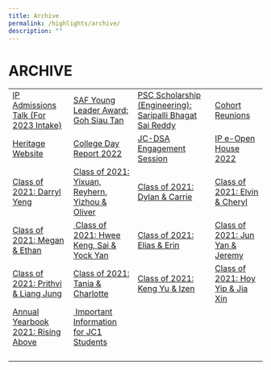```yaml
---
title: Archive
permalink: /highlights/archive/
description: ""
---
```

# ARCHIVE

|   |   |   |   |
|---|---|---|---|
| <a href="/highlights/archive/events/ip-admissions-talk-for-2023-intake">IP Admissions Talk (For 2023 Intake) </a> |<a href="/highlights/archive/stories/saf-young-leader-award-goh-siau-tan">SAF Young Leader Award: Goh Siau Tan</a>  | <a href="/highlights/archive/stories/psc-scholarship-engineering-saripalli-bhagat-sai-reddy">PSC Scholarship (Engineering): Saripalli Bhagat Sai Reddy</a>  | <a href="https://docs.google.com/forms/d/e/1FAIpQLSdGQ5qqNO1M_57XFnOGiDlNndQXDbCitmG2-vjWZhQkWWZypg/viewform">Cohort Reunions</a>  |
|  <a href="https://www.memoriesoftj.com/">Heritage Website</a> | <a href="/temasek-experience/college-day-reports">College Day Report 2022</a>  |  <a href="/highlights/archive/events/jc-dsa-engagement-session">JC-DSA Engagement Session</a>|  <a href="https://go.gov.sg/tjcipopenhouse2022">IP e-Open House 2022</a> |
|  <a href="/highlights/archive/stories/class-of-2021-darryl-yeng">Class of 2021: Darryl Yeng</a> | <a href="/highlights/archive/stories/class-of-2021-yixuan-reyhern-yizhou-n-oliver">Class of 2021: Yixuan, Reyhern, Yizhou & Oliver</a>  | <a href="/highlights/archive/stories/class-of-2021-dylan-n-carrie">Class of 2021: Dylan & Carrie</a> |  <a href="/highlights/archive/stories/class-of-2021-elvin-n-cheryl">Class of 2021: Elvin & Cheryl</a> |
|  <a href="/highlights/archive/stories/class-of-2021-megan-n-ethan">Class of 2021: Megan & Ethan</a> | <a href="/highlights/archive/stories/class-of-2021-hwee-keng-sai-n-yock-yan"> Class of 2021: Hwee Keng, Sai & Yock Yan</a>  |  <a href="/highlights/archive/stories/class-of-2021-elias-n-erin">Class of 2021: Elias & Erin</a>|  <a href="/highlights/archive/stories/class-of-2021-jun-yan-n-jeremy">Class of 2021: Jun Yan & Jeremy</a> |
|  <a href="/highlights/archive/stories/class-of-2021-prithvi-n-liang-jung">Class of 2021: Prithvi & Liang Jung</a> | <a href="/highlights/archive/stories/class-of-2021-tania-n-charlotte">Class of 2021: Tania & Charlotte</a>  |  <a href="/highlights/archive/stories/class-of-2021-keng-yu-n-izen">Class of 2021: Keng Yu & Izen</a>|  <a href="/highlights/archive/stories/class-of-2021-hoy-yip-n-jia-xin">Class of 2021: Hoy Yip & Jia Xin</a> |
|  <a href="/temasek-experience/college-yearbooks">Annual Yearbook 2021: Rising Above</a> | <a href="/highlights/archive/announcements/important-information-for-jc1-students"> Important Information for JC1 Students</a>  |  <a href=""></a>|  <a href=""></a> |
|  <a href=""></a> | <a href=""></a>  |  <a href=""></a>|  <a href=""></a> |
|  <a href=""></a> | <a href=""></a>  |  <a href=""></a>|  <a href=""></a> |
|  <a href=""></a> | <a href=""></a>  |  <a href=""></a>|  <a href=""></a> |
|  <a href=""></a> | <a href=""></a>  |  <a href=""></a>|  <a href=""></a> |
